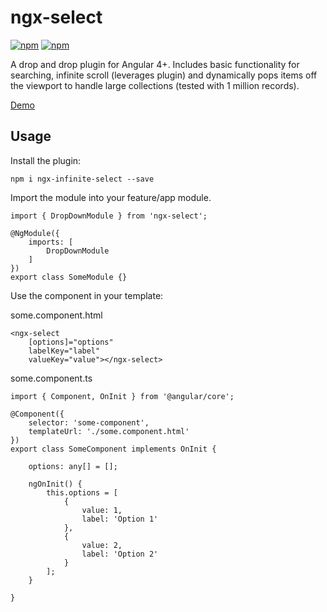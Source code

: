# ngx-select

[![npm](https://img.shields.io/npm/v/ngx-infinite-select.svg?maxAge=2592000?style=plastic)](https://www.npmjs.com/package/ngx-infinite-select)
[![npm](https://img.shields.io/npm/dt/ngx-infinite-select.svg?maxAge=2592000?style=plastic)](https://www.npmjs.com/package/ngx-infinite-select)

A drop and drop plugin for Angular 4+. Includes basic functionality for searching, infinite scroll (leverages plugin) and dynamically pops items off the viewport to handle large collections (tested with 1 million records). 

[Demo](http://plnkr.co/edit/aVvJj29LlkJP10DxdHnP?p=preview)

## Usage

Install the plugin:
```
npm i ngx-infinite-select --save
```

Import the module into your feature/app module.
```
import { DropDownModule } from 'ngx-select';

@NgModule({
    imports: [
        DropDownModule
    ]
})
export class SomeModule {}
```

Use the component in your template:

some.component.html
```
<ngx-select
    [options]="options"
    labelKey="label"
    valueKey="value"></ngx-select>
```
some.component.ts
```
import { Component, OnInit } from '@angular/core';

@Component({
    selector: 'some-component',
    templateUrl: './some.component.html'
})
export class SomeComponent implements OnInit {

    options: any[] = [];

    ngOnInit() {
        this.options = [
            {
                value: 1,
                label: 'Option 1'
            },
            {
                value: 2,
                label: 'Option 2'
            }
        ];
    }

}
```
